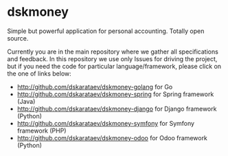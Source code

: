 # dskmoney
Simple but powerful application for personal accounting. Totally open source.

Currently you are in the main repository where we gather all specifications and feedback. In this repository we use only Issues for driving the project, but if you need the code for particular language/framework, please click on the one of links below:

- http://github.com/dskarataev/dskmoney-golang for Go
- http://github.com/dskarataev/dskmoney-spring for Spring framework (Java)
- http://github.com/dskarataev/dskmoney-django for Django framework (Python)
- http://github.com/dskarataev/dskmoney-symfony for Symfony framework (PHP)
- http://github.com/dskarataev/dskmoney-odoo for Odoo framework (Python)
